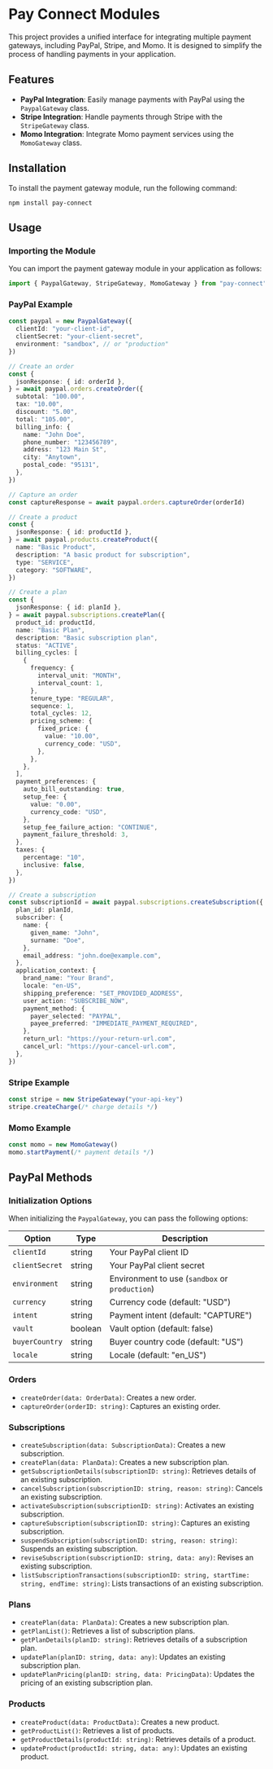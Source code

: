 # Pay Connect Modules

This project provides a unified interface for integrating multiple payment
gateways, including PayPal, Stripe, and Momo. It is designed to simplify the
process of handling payments in your application.

## Features

- **PayPal Integration**: Easily manage payments with PayPal using the
  `PaypalGateway` class.
- **Stripe Integration**: Handle payments through Stripe with the
  `StripeGateway` class.
- **Momo Integration**: Integrate Momo payment services using the `MomoGateway`
  class.

## Installation

To install the payment gateway module, run the following command:

```
npm install pay-connect
```

## Usage

### Importing the Module

You can import the payment gateway module in your application as follows:

```typescript
import { PaypalGateway, StripeGateway, MomoGateway } from "pay-connect"
```

### PayPal Example

```typescript
const paypal = new PaypalGateway({
  clientId: "your-client-id",
  clientSecret: "your-client-secret",
  environment: "sandbox", // or "production"
})

// Create an order
const {
  jsonResponse: { id: orderId },
} = await paypal.orders.createOrder({
  subtotal: "100.00",
  tax: "10.00",
  discount: "5.00",
  total: "105.00",
  billing_info: {
    name: "John Doe",
    phone_number: "123456789",
    address: "123 Main St",
    city: "Anytown",
    postal_code: "95131",
  },
})

// Capture an order
const captureResponse = await paypal.orders.captureOrder(orderId)

// Create a product
const {
  jsonResponse: { id: productId },
} = await paypal.products.createProduct({
  name: "Basic Product",
  description: "A basic product for subscription",
  type: "SERVICE",
  category: "SOFTWARE",
})

// Create a plan
const {
  jsonResponse: { id: planId },
} = await paypal.subscriptions.createPlan({
  product_id: productId,
  name: "Basic Plan",
  description: "Basic subscription plan",
  status: "ACTIVE",
  billing_cycles: [
    {
      frequency: {
        interval_unit: "MONTH",
        interval_count: 1,
      },
      tenure_type: "REGULAR",
      sequence: 1,
      total_cycles: 12,
      pricing_scheme: {
        fixed_price: {
          value: "10.00",
          currency_code: "USD",
        },
      },
    },
  ],
  payment_preferences: {
    auto_bill_outstanding: true,
    setup_fee: {
      value: "0.00",
      currency_code: "USD",
    },
    setup_fee_failure_action: "CONTINUE",
    payment_failure_threshold: 3,
  },
  taxes: {
    percentage: "10",
    inclusive: false,
  },
})

// Create a subscription
const subscriptionId = await paypal.subscriptions.createSubscription({
  plan_id: planId,
  subscriber: {
    name: {
      given_name: "John",
      surname: "Doe",
    },
    email_address: "john.doe@example.com",
  },
  application_context: {
    brand_name: "Your Brand",
    locale: "en-US",
    shipping_preference: "SET_PROVIDED_ADDRESS",
    user_action: "SUBSCRIBE_NOW",
    payment_method: {
      payer_selected: "PAYPAL",
      payee_preferred: "IMMEDIATE_PAYMENT_REQUIRED",
    },
    return_url: "https://your-return-url.com",
    cancel_url: "https://your-cancel-url.com",
  },
})
```

### Stripe Example

```typescript
const stripe = new StripeGateway("your-api-key")
stripe.createCharge(/* charge details */)
```

### Momo Example

```typescript
const momo = new MomoGateway()
momo.startPayment(/* payment details */)
```

## PayPal Methods

### Initialization Options

When initializing the `PaypalGateway`, you can pass the following options:

| Option         | Type    | Description                                    |
| -------------- | ------- | ---------------------------------------------- |
| `clientId`     | string  | Your PayPal client ID                          |
| `clientSecret` | string  | Your PayPal client secret                      |
| `environment`  | string  | Environment to use (`sandbox` or `production`) |
| `currency`     | string  | Currency code (default: "USD")                 |
| `intent`       | string  | Payment intent (default: "CAPTURE")            |
| `vault`        | boolean | Vault option (default: false)                  |
| `buyerCountry` | string  | Buyer country code (default: "US")             |
| `locale`       | string  | Locale (default: "en_US")                      |

### Orders

- `createOrder(data: OrderData)`: Creates a new order.
- `captureOrder(orderID: string)`: Captures an existing order.

### Subscriptions

- `createSubscription(data: SubscriptionData)`: Creates a new subscription.
- `createPlan(data: PlanData)`: Creates a new subscription plan.
- `getSubscriptionDetails(subscriptionID: string)`: Retrieves details of an
  existing subscription.
- `cancelSubscription(subscriptionID: string, reason: string)`: Cancels an
  existing subscription.
- `activateSubscription(subscriptionID: string)`: Activates an existing
  subscription.
- `captureSubscription(subscriptionID: string)`: Captures an existing
  subscription.
- `suspendSubscription(subscriptionID: string, reason: string)`: Suspends an
  existing subscription.
- `reviseSubscription(subscriptionID: string, data: any)`: Revises an existing
  subscription.
- `listSubscriptionTransactions(subscriptionID: string, startTime: string, endTime: string)`:
  Lists transactions of an existing subscription.

### Plans

- `createPlan(data: PlanData)`: Creates a new subscription plan.
- `getPlanList()`: Retrieves a list of subscription plans.
- `getPlanDetails(planID: string)`: Retrieves details of a subscription plan.
- `updatePlan(planID: string, data: any)`: Updates an existing subscription
  plan.
- `updatePlanPricing(planID: string, data: PricingData)`: Updates the pricing of
  an existing subscription plan.

### Products

- `createProduct(data: ProductData)`: Creates a new product.
- `getProductList()`: Retrieves a list of products.
- `getProductDetails(productId: string)`: Retrieves details of a product.
- `updateProduct(productId: string, data: any)`: Updates an existing product.
